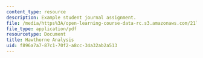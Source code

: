 ```yaml
---
content_type: resource
description: Example student journal assignment.
file: /media/https%3A/open-learning-course-data-rc.s3.amazonaws.com/21l-430-popular-narrative-masterminds-fall-2004/f896a7a787c170f2a8cc34a32ab2a513_MIT21L_430F04_hawt_ana.pdf
file_type: application/pdf
resourcetype: Document
title: Hawthorne Analysis
uid: f896a7a7-87c1-70f2-a8cc-34a32ab2a513
---
```

